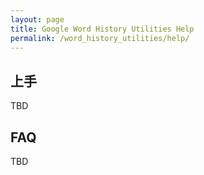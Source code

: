 ```yaml
---
layout: page
title: Google Word History Utilities Help
permalink: /word_history_utilities/help/
---
```


## 上手

TBD

## FAQ

TBD